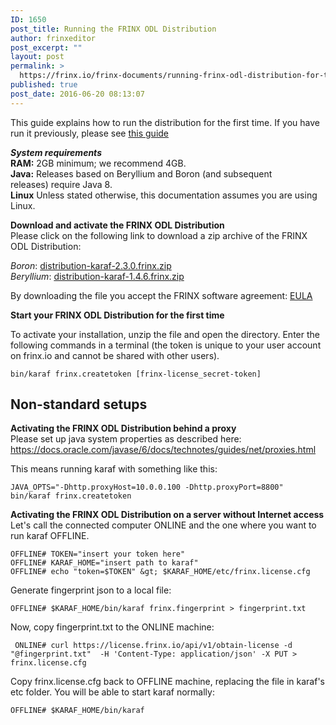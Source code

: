 ```yaml
---
ID: 1650
post_title: Running the FRINX ODL Distribution
author: frinxeditor
post_excerpt: ""
layout: post
permalink: >
  https://frinx.io/frinx-documents/running-frinx-odl-distribution-for-the-first-time.html
published: true
post_date: 2016-06-20 08:13:07
---
```

This guide explains how to run the distribution for the first time. If you have run it previously, please see [this guide][1]

***System requirements***  
**RAM:** 2GB minimum; we recommend 4GB.  
**Java:** Releases based on Beryllium and Boron (and subsequent releases) require Java 8.  
**Linux** Unless stated otherwise, this documentation assumes you are using Linux.

**Download and activate the FRINX ODL Distribution**  
Please click on the following link to download a zip archive of the FRINX ODL Distribution:

*Boron*: [distribution-karaf-2.3.0.frinx.zip ][2]  
*Beryllium*: [distribution-karaf-1.4.6.frinx.zip ][3]

By downloading the file you accept the FRINX software agreement: [EULA][4]

**Start your FRINX ODL Distribution for the first time**

To activate your installation, unzip the file and open the directory. Enter the following commands in a terminal (the token is unique to your user account on frinx.io and cannot be shared with other users).

    bin/karaf frinx.createtoken [frinx-license_secret-token]
    

## Non-standard setups

**Activating the FRINX ODL Distribution behind a proxy**  
Please set up java system properties as described here: <https://docs.oracle.com/javase/6/docs/technotes/guides/net/proxies.html>

This means running karaf with something like this:

    JAVA_OPTS="-Dhttp.proxyHost=10.0.0.100 -Dhttp.proxyPort=8800" bin/karaf frinx.createtoken 
    

**Activating the FRINX ODL Distribution on a server without Internet access**  
Let's call the connected computer ONLINE and the one where you want to run karaf OFFLINE.

    OFFLINE# TOKEN="insert your token here"
    OFFLINE# KARAF_HOME="insert path to karaf"
    OFFLINE# echo "token=$TOKEN" &gt; $KARAF_HOME/etc/frinx.license.cfg
    

Generate fingerprint json to a local file:

    OFFLINE# $KARAF_HOME/bin/karaf frinx.fingerprint > fingerprint.txt 
    

Now, copy fingerprint.txt to the ONLINE machine:

     ONLINE# curl https://license.frinx.io/api/v1/obtain-license -d "@fingerprint.txt"  -H 'Content-Type: application/json' -X PUT > frinx.license.cfg 
    

Copy frinx.license.cfg back to OFFLINE machine, replacing the file in karaf's etc folder. You will be able to start karaf normally:

    OFFLINE# $KARAF_HOME/bin/karaf

 [1]: https://frinx.io/frinx-documents/running-frinx-odl-distribution-after-activation.html
 [2]: https://license.frinx.io/download/distribution-karaf-2.3.0.frinx.zip
 [3]: https://license.frinx.io/download/distribution-karaf-1.4.6.frinx.zip
 [4]: https://frinx.io/wp-content/uploads/2016/06/7793505-v7-Frinx-ODL-Distribution-Software-End-User-License-Agreement.pdf